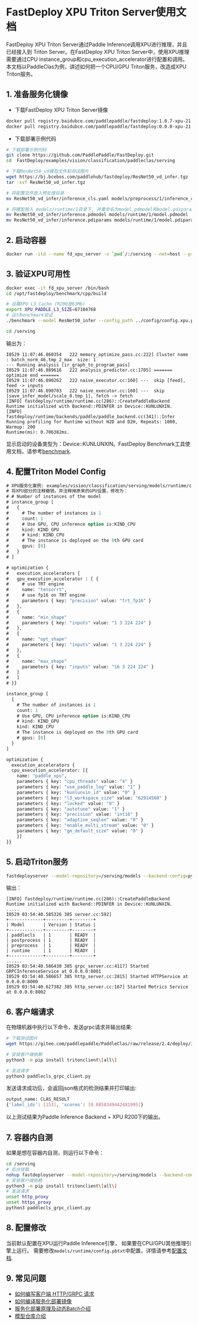 # FastDeploy XPU Triton Server使用文档
FastDeploy XPU Triton Server通过Paddle Inference调用XPU进行推理，并且已经接入到 Triton Server。在FastDeploy XPU Triton Server中，使用XPU推理需要通过CPU instance_group和cpu_execution_accelerator进行配置和调用。本文档以PaddleClas为例，讲述如何把一个CPU/GPU Triton服务，改造成XPU Triton服务。

## 1. 准备服务化镜像  

- 下载FastDeploy XPU Triton Server镜像  
```bash
docker pull registry.baidubce.com/paddlepaddle/fastdeploy:1.0.7-xpu-21.10  # 稳定版
docker pull registry.baidubce.com/paddlepaddle/fastdeploy:0.0.0-xpu-21.10  # develop版本
```  

- 下载部署示例代码
```bash
# 下载部署示例代码
git clone https://github.com/PaddlePaddle/FastDeploy.git
cd  FastDeploy/examples/vision/classification/paddleclas/serving

# 下载ResNet50_vd模型文件和测试图片
wget https://bj.bcebos.com/paddlehub/fastdeploy/ResNet50_vd_infer.tgz
tar -xvf ResNet50_vd_infer.tgz

# 将配置文件放入预处理目录
mv ResNet50_vd_infer/inference_cls.yaml models/preprocess/1/inference_cls.yaml

# 将模型放入 models/runtime/1目录下, 并重命名为model.pdmodel和model.pdiparams
mv ResNet50_vd_infer/inference.pdmodel models/runtime/1/model.pdmodel
mv ResNet50_vd_infer/inference.pdiparams models/runtime/1/model.pdiparams
```

## 2. 启动容器
```bash
docker run -itd --name fd_xpu_server -v `pwd`/:/serving --net=host --privileged registry.baidubce.com/paddlepaddle/fastdeploy:1.0.7-xpu-21.10 /bin/bash
```

## 3. 验证XPU可用性
```bash
docker exec -it fd_xpu_server /bin/bash
cd /opt/fastdeploy/benchmark/cpp/build

# 设置XPU L3 Cache (R200是63Mb)
export XPU_PADDLE_L3_SIZE=67104768  
# 运行benchmark验证
./benchmark --model ResNet50_infer --config_path ../config/config.xpu.paddle.fp32.txt --enable_log_info

cd /serving
```
输出为：  
```
I0529 11:07:46.860354   222 memory_optimize_pass.cc:222] Cluster name : batch_norm_46.tmp_2_max  size: 1
--- Running analysis [ir_graph_to_program_pass]
I0529 11:07:46.889616   222 analysis_predictor.cc:1705] ======= optimize end =======
I0529 11:07:46.890262   222 naive_executor.cc:160] ---  skip [feed], feed -> inputs
I0529 11:07:46.890703   222 naive_executor.cc:160] ---  skip [save_infer_model/scale_0.tmp_1], fetch -> fetch
[INFO] fastdeploy/runtime/runtime.cc(286)::CreatePaddleBackend	Runtime initialized with Backend::PDINFER in Device::KUNLUNXIN.
[INFO] fastdeploy/runtime/backends/paddle/paddle_backend.cc(341)::Infer	Running profiling for Runtime without H2D and D2H, Repeats: 1000, Warmup: 200
Runtime(ms): 0.706382ms.
```
显示启动的设备类型为：Device::KUNLUNXIN。FastDeploy Benchmark工具使用文档，请参考[benchmark](https://github.com/PaddlePaddle/FastDeploy/tree/develop/benchmark/cpp).

## 4. 配置Triton Model Config  
```protobuf
# XPU服务化案例: examples/vision/classification/serving/models/runtime/config.pbtxt
# 将XPU部分的注释撤销，并注释掉原来的GPU设置，修改为：
# # Number of instances of the model
# instance_group [
#   {
#     # The number of instances is 1
#     count: 1
#     # Use GPU, CPU inference option is:KIND_CPU
#     kind: KIND_GPU
#     # kind: KIND_CPU
#     # The instance is deployed on the 0th GPU card
#     gpus: [0]
#   }
# ]

# optimization {
#   execution_accelerators {
#   gpu_execution_accelerator : [ {
#     # use TRT engine
#     name: "tensorrt",
#     # use fp16 on TRT engine
#     parameters { key: "precision" value: "trt_fp16" }
#   },
#   {
#     name: "min_shape"
#     parameters { key: "inputs" value: "1 3 224 224" }
#   },
#   {
#     name: "opt_shape"
#     parameters { key: "inputs" value: "1 3 224 224" }
#   },
#   {
#     name: "max_shape"
#     parameters { key: "inputs" value: "16 3 224 224" }
#   }
#   ]
# }}

instance_group [
  {
    # The number of instances is 1
    count: 1
    # Use GPU, CPU inference option is:KIND_CPU
    # kind: KIND_GPU
    kind: KIND_CPU
    # The instance is deployed on the 0th GPU card
    # gpus: [0]
  }
]

optimization {
  execution_accelerators {
  cpu_execution_accelerator: [{
    name: "paddle_xpu",
    parameters { key: "cpu_threads" value: "4" }
    parameters { key: "use_paddle_log" value: "1" }
    parameters { key: "kunlunxin_id" value: "0" }
    parameters { key: "l3_workspace_size" value: "62914560" }
    parameters { key: "locked" value: "0" }
    parameters { key: "autotune" value: "1" }
    parameters { key: "precision" value: "int16" }
    parameters { key: "adaptive_seqlen" value: "0" }
    parameters { key: "enable_multi_stream" value: "0" }
    parameters { key: "gm_default_size" value: "0" }
    }]
}}
```

## 5. 启动Triton服务  
```bash
fastdeployserver --model-repository=/serving/models --backend-config=python,shm-default-byte-size=10485760
```  
输出：
```
[INFO] fastdeploy/runtime/runtime.cc(286)::CreatePaddleBackend	Runtime initialized with Backend::PDINFER in Device::KUNLUNXIN.
.....
I0529 03:54:40.585326 385 server.cc:592]
+-------------+---------+--------+
| Model       | Version | Status |
+-------------+---------+--------+
| paddlecls   | 1       | READY  |
| postprocess | 1       | READY  |
| preprocess  | 1       | READY  |
| runtime     | 1       | READY  |
+-------------+---------+--------+
......
I0529 03:54:40.586430 385 grpc_server.cc:4117] Started GRPCInferenceService at 0.0.0.0:8001
I0529 03:54:40.586657 385 http_server.cc:2815] Started HTTPService at 0.0.0.0:8000
I0529 03:54:40.627382 385 http_server.cc:167] Started Metrics Service at 0.0.0.0:8002
```

## 6. 客户端请求  
在物理机器中执行以下命令，发送grpc请求并输出结果:
```bash
# 下载测试图片
wget https://gitee.com/paddlepaddle/PaddleClas/raw/release/2.4/deploy/images/ImageNet/ILSVRC2012_val_00000010.jpeg

# 安装客户端依赖
python3 -m pip install tritonclient\[all\]

# 发送请求
python3 paddlecls_grpc_client.py
```

发送请求成功后，会返回json格式的检测结果并打印输出:
```bash
output_name: CLAS_RESULT
{'label_ids': [153], 'scores': [0.6858349442481995]}
```
以上测试结果为Paddle Inference Backend + XPU R200下的输出。

## 7. 容器内自测  
如果是想在容器内自测，则运行以下命令：  
```bash
cd /serving
# 后台挂载
nohup fastdeployserver --model-repository=/serving/models --backend-config=python,shm-default-byte-size=10485760 > log.txt 2>&1 &
# 安装客户端依赖
python3 -m pip install tritonclient\[all\]
# 发送请求
unset http_proxy
unset https_proxy
python3 paddlecls_grpc_client.py
```

## 8. 配置修改

当前默认配置在XPU运行Paddle Inference引擎， 如果要在CPU/GPU其他推理引擎上运行。 需要修改`models/runtime/config.pbtxt`中配置，详情请参考[配置文档](./model_configuration.md).

## 9. 常见问题
- [如何编写客户端 HTTP/GRPC 请求](https://github.com/PaddlePaddle/FastDeploy/blob/develop/serving/docs/zh_CN/client.md)
- [如何编译服务化部署镜像](https://github.com/PaddlePaddle/FastDeploy/blob/develop/serving/docs/zh_CN/compile.md)
- [服务化部署原理及动态Batch介绍](https://github.com/PaddlePaddle/FastDeploy/blob/develop/serving/docs/zh_CN/demo.md)
- [模型仓库介绍](https://github.com/PaddlePaddle/FastDeploy/blob/develop/serving/docs/zh_CN/model_repository.md)
